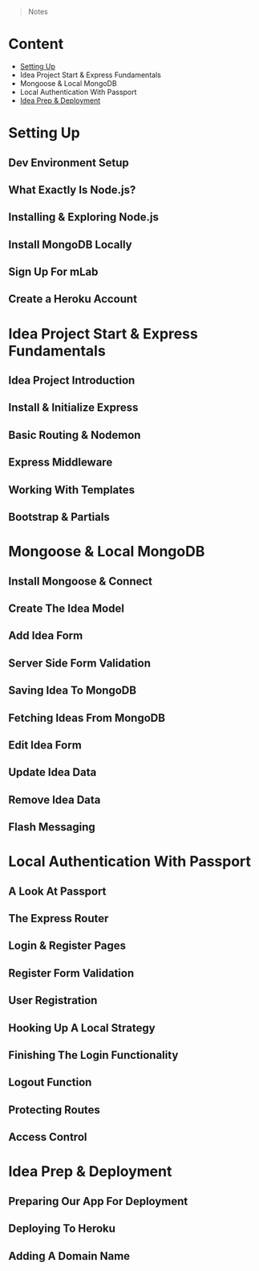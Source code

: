 > Notes

# Content

- [Setting Up](#setting-up)
- Idea Project Start & Express Fundamentals
- Mongoose & Local MongoDB
- Local Authentication With Passport
- [Idea Prep & Deployment](#idea-prep-&-deployment)

# Setting Up

## Dev Environment Setup
## What Exactly Is Node.js?
## Installing & Exploring Node.js
## Install MongoDB Locally
## Sign Up For mLab
## Create a Heroku Account

# Idea Project Start & Express Fundamentals

## Idea Project Introduction
## Install & Initialize Express
## Basic Routing & Nodemon
## Express Middleware
## Working With Templates
## Bootstrap & Partials

# Mongoose & Local MongoDB

## Install Mongoose & Connect
## Create The Idea Model
## Add Idea Form
## Server Side Form Validation
## Saving Idea To MongoDB
## Fetching Ideas From MongoDB
## Edit Idea Form
## Update Idea Data
## Remove Idea Data
## Flash Messaging

# Local Authentication With Passport

## A Look At Passport
## The Express Router
## Login & Register Pages
## Register Form Validation
## User Registration
## Hooking Up A Local Strategy
## Finishing The Login Functionality
## Logout Function
## Protecting Routes
## Access Control

# Idea Prep & Deployment

## Preparing Our App For Deployment
## Deploying To Heroku
## Adding A Domain Name
